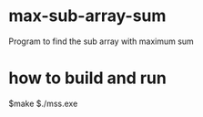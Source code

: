 # max-sub-array-sum
Program to find the sub array with maximum sum

# how to build and run
$make
$./mss.exe
